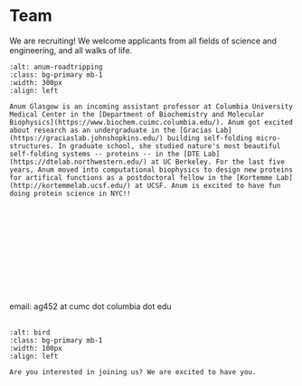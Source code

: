 # Team

We are recruiting!
We welcome applicants from all fields of science and engineering, and all walks of life.

```{image} people/anum.jpg
:alt: anum-roadtripping
:class: bg-primary mb-1
:width: 300px
:align: left
```

```{sidebar} Principal investigator
Anum Glasgow is an incoming assistant professor at Columbia University Medical Center in the [Department of Biochemistry and Molecular Biophysics](https://www.biochem.cuimc.columbia.edu/). Anum got excited about research as an undergraduate in the [Gracias Lab](https://graciaslab.johnshopkins.edu/) building self-folding micro-structures. In graduate school, she studied nature's most beautiful self-folding systems -- proteins -- in the [DTE Lab](https://dtelab.northwestern.edu/) at UC Berkeley. For the last five years, Anum moved into computational biophysics to design new proteins for artifical functions as a postdoctoral fellow in the [Kortemme Lab](http://kortemmelab.ucsf.edu/) at UCSF. Anum is excited to have fun doing protein science in NYC!! 
```
<br/>
<br/>
<br/>
<br/>
<br/>
<br/>
<br/>
<br/>
<br/>
<br/>
email: ag452 at cumc dot columbia dot edu
<br/>
<br/>

```{image} people/bird.png
:alt: bird
:class: bg-primary mb-1
:width: 100px
:align: left
```

```{sidebar} Our next member
Are you interested in joining us? We are excited to have you.
```
<br/>
<br/>
<br/>
<br/>
